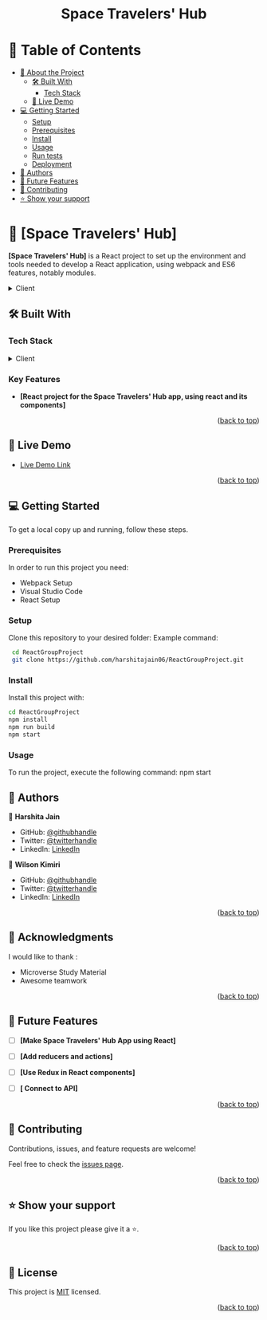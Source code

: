 <div align="center">
  <h1><b>Space Travelers' Hub</b></h1>

</div>

# 📗 Table of Contents

- [📖 About the Project](#about-project)
  - [🛠 Built With](#built-with)
    - [Tech Stack](#tech-stack)
  - [🚀 Live Demo](#live-demo)
- [💻 Getting Started](#getting-started)
  - [Setup](#setup)
  - [Prerequisites](#prerequisites)
  - [Install](#install)
  - [Usage](#usage)
  - [Run tests](#run-tests)
  - [Deployment](#triangular_flag_on_post-deployment)
- [👥 Authors](#authors)
- [🔭 Future Features](#future-features)
- [🤝 Contributing](#contributing)
- [⭐️ Show your support](#support)

<!-- PROJECT DESCRIPTION -->

# 📖 [Space Travelers' Hub] 

**[Space Travelers' Hub]** is a React project to set up the environment and tools needed to develop a React application, using webpack and ES6 features, notably modules.
<details>
  <summary>Client</summary>
  <ul>
    <li><a href="https://nodejs.org/">Node.js</a></li>
  </ul>
</details>

## 🛠 Built With <a name="built-with"></a>

### Tech Stack <a name="tech-stack"></a>

<details>
  <summary>Client</summary>
  <ul>
    <li><a href="https://reactjs.org/">React.js</a></li>
  </ul>
</details>

<!-- Features -->

### Key Features <a name="key-features"></a>

- **[React project for the Space Travelers' Hub app, using react and its components]**


<p align="right">(<a href="#readme-top">back to top</a>)</p>


<!-- LIVE DEMO -->

## 🚀 Live Demo <a name="live-demo"></a>


- [Live Demo Link](https://harshitajain06.github.io/ReactGroupProject/)

<p align="right">(<a href="#readme-top">back to top</a>)</p>


<!-- GETTING STARTED -->

## 💻 Getting Started <a name="getting-started"></a>

To get a local copy up and running, follow these steps.

### Prerequisites

In order to run this project you need:
- Webpack Setup
- Visual Studio Code
- React Setup


### Setup

Clone this repository to your desired folder:
Example command:

```sh
 cd ReactGroupProject
 git clone https://github.com/harshitajain06/ReactGroupProject.git
```
 
 


### Install

Install this project with:
```sh
cd ReactGroupProject
npm install
npm run build
npm start
```



### Usage

To run the project, execute the following command:
npm start


<!-- AUTHORS -->

## 👥 Authors <a name="authors"></a>

👤 **Harshita Jain**

- GitHub: [@githubhandle](https://github.com/harshitajain06)
- Twitter: [@twitterhandle](https://www.linkedin.com/in/harshitajain06/)
- LinkedIn: [LinkedIn](https://www.linkedin.com/in/harshitajain06)

👤 **Wilson Kimiri**

- GitHub: [@githubhandle](https://github.com/willy836)
- Twitter: [@twitterhandle](https://www.linkedin.com/in/wilson-kimiri/)
- LinkedIn: [LinkedIn](https://twitter.com/Kimiri836)

<p align="right">(<a href="#readme-top">back to top</a>)</p>

<!-- ACKNOWLEDGEMENTS -->

## 🙏 Acknowledgments <a name="acknowledgements"></a>


I would like to thank :
- Microverse Study Material
- Awesome teamwork


<p align="right">(<a href="#readme-top">back to top</a>)</p>

<!-- FUTURE FEATURES -->

## 🔭 Future Features <a name="future-features"></a>

- [ ] **[Make Space Travelers' Hub App using React]**
- [ ] **[Add reducers and actions]**
- [ ] **[Use Redux in React components]**
- [ ] **[ Connect to API]**


<p align="right">(<a href="#readme-top">back to top</a>)</p>

<!-- CONTRIBUTING -->

## 🤝 Contributing <a name="contributing"></a>

Contributions, issues, and feature requests are welcome!

Feel free to check the [issues page](https://github.com/harshitajain06/bookstore/issues/).

<p align="right">(<a href="#readme-top">back to top</a>)</p>

<!-- SUPPORT -->

## ⭐️ Show your support <a name="support"></a>

If you like this project please give it a ⭐️.

<p align="right">(<a href="#readme-top">back to top</a>)</p>



<!-- LICENSE -->

## 📝 License <a name="license"></a>

This project is [MIT](./MIT.md) licensed.

<p align="right">(<a href="#readme-top">back to top</a>)</p>
